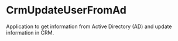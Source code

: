 # CrmUpdateUserFromAd
Application to get information from Active Directory (AD) and update information in CRM.
